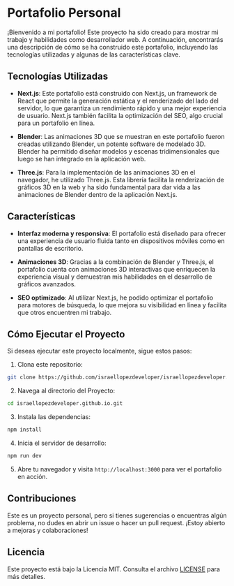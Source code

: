 # Portafolio Personal

¡Bienvenido a mi portafolio! Este proyecto ha sido creado para mostrar mi trabajo y habilidades como desarrollador web. A continuación, encontrarás una descripción de cómo se ha construido este portafolio, incluyendo las tecnologías utilizadas y algunas de las características clave.

## Tecnologías Utilizadas

- **Next.js**: Este portafolio está construido con Next.js, un framework de React que permite la generación estática y el renderizado del lado del servidor, lo que garantiza un rendimiento rápido y una mejor experiencia de usuario. Next.js también facilita la optimización del SEO, algo crucial para un portafolio en línea.

- **Blender**: Las animaciones 3D que se muestran en este portafolio fueron creadas utilizando Blender, un potente software de modelado 3D. Blender ha permitido diseñar modelos y escenas tridimensionales que luego se han integrado en la aplicación web.

- **Three.js**: Para la implementación de las animaciones 3D en el navegador, he utilizado Three.js. Esta librería facilita la renderización de gráficos 3D en la web y ha sido fundamental para dar vida a las animaciones de Blender dentro de la aplicación Next.js.

## Características

- **Interfaz moderna y responsiva**: El portafolio está diseñado para ofrecer una experiencia de usuario fluida tanto en dispositivos móviles como en pantallas de escritorio.
- **Animaciones 3D**: Gracias a la combinación de Blender y Three.js, el portafolio cuenta con animaciones 3D interactivas que enriquecen la experiencia visual y demuestran mis habilidades en el desarrollo de gráficos avanzados.

- **SEO optimizado**: Al utilizar Next.js, he podido optimizar el portafolio para motores de búsqueda, lo que mejora su visibilidad en línea y facilita que otros encuentren mi trabajo.

## Cómo Ejecutar el Proyecto

Si deseas ejecutar este proyecto localmente, sigue estos pasos:

1. Clona este repositorio:

```bash
git clone https://github.com/israellopezdeveloper/israellopezdeveloper.github.io.git
```

2. Navega al directorio del Proyecto:

```bash
cd israellopezdeveloper.github.io.git
```

3. Instala las dependencias:

```bash
npm install
```

4. Inicia el servidor de desarrollo:

```bash
npm run dev
```

5. Abre tu navegador y visita `http://localhost:3000` para ver el portafolio en acción.

## Contribuciones

Este es un proyecto personal, pero si tienes sugerencias o encuentras algún problema, no dudes en abrir un issue o hacer un pull request. ¡Estoy abierto a mejoras y colaboraciones!

## Licencia

Este proyecto está bajo la Licencia MIT. Consulta el archivo [LICENSE](LICENSE) para más detalles.
